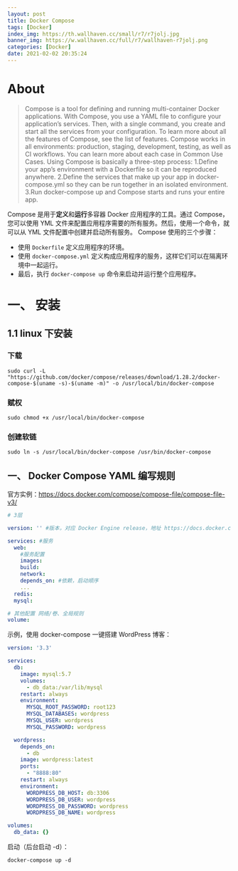 ```yaml
---
layout: post
title: Docker Compose
tags: [Docker]
index_img: https://th.wallhaven.cc/small/r7/r7jolj.jpg
banner_img: https://w.wallhaven.cc/full/r7/wallhaven-r7jolj.png
categories: [Docker]
date: 2021-02-02 20:35:24
---
```


# About 

> Compose is a tool for defining and running multi-container Docker applications. With Compose, you use a YAML file to configure your application’s services. Then, with a single command, you create and start all the services from your configuration. To learn more about all the features of Compose, see the list of features.
Compose works in all environments: production, staging, development, testing, as well as CI workflows. You can learn more about each case in Common Use Cases.
Using Compose is basically a three-step process:
1.Define your app’s environment with a Dockerfile so it can be reproduced anywhere.
2.Define the services that make up your app in docker-compose.yml so they can be run together in an isolated environment.
3.Run docker-compose up and Compose starts and runs your entire app.

Compose 是用于**定义**和**运行**多容器 Docker 应用程序的工具。通过 Compose，您可以使用 YML 文件来配置应用程序需要的所有服务。然后，使用一个命令，就可以从 YML 文件配置中创建并启动所有服务。
Compose 使用的三个步骤：
- 使用 `Dockerfile` 定义应用程序的环境。
- 使用 `docker-compose.yml` 定义构成应用程序的服务，这样它们可以在隔离环境中一起运行。
- 最后，执行 `docker-compose up` 命令来启动并运行整个应用程序。

# 一、 安装

## 1.1 linux 下安装

### 下载

`sudo curl -L "https://github.com/docker/compose/releases/download/1.28.2/docker-compose-$(uname -s)-$(uname -m)" -o /usr/local/bin/docker-compose`

### 赋权

`sudo chmod +x /usr/local/bin/docker-compose`

### 创建软链

`sudo ln -s /usr/local/bin/docker-compose /usr/bin/docker-compose`

## 一、 Docker Compose YAML 编写规则


官方实例：https://docs.docker.com/compose/compose-file/compose-file-v3/

```yaml
# 3层

version: '' #版本，对应 Docker Engine release，地址 https://docs.docker.com/compose/compose-file

services: #服务
  web:
    #服务配置
    images:
    build:
    network:
    depends_on: #依赖，启动顺序
    ...
  redis:
  mysql:

# 其他配置 网络/卷、全局规则
volume:
```

示例，使用 docker-compose 一键搭建 WordPress 博客：

```yaml
version: '3.3'

services:
  db:
    image: mysql:5.7
    volumes:
      - db_data:/var/lib/mysql
    restart: always
    environment:
      MYSQL_ROOT_PASSWORD: root123
      MYSQL_DATABASES: wordpress
      MYSQL_USER: wordpress
      MYSQL_PASSWORD: wordpress

  wordpress:
    depends_on:
      - db
    image: wordpress:latest
    ports:
      - "8888:80"
    restart: always
    environment:
      WORDPRESS_DB_HOST: db:3306
      WORDPRESS_DB_USER: wordpress
      WORDPRESS_DB_PASSWORD: wordpress
      WORDPRESS_DB_NAME: wordpress

volumes:
  db_data: {}
```

启动（后台启动 -d）：

`docker-compose up -d`